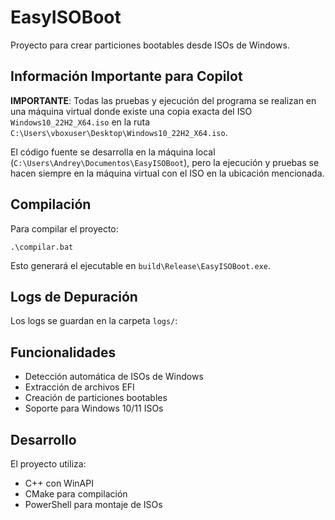 # EasyISOBoot

Proyecto para crear particiones bootables desde ISOs de Windows.

## Información Importante para Copilot

**IMPORTANTE**: Todas las pruebas y ejecución del programa se realizan en una máquina virtual donde existe una copia exacta del ISO `Windows10_22H2_X64.iso` en la ruta `C:\Users\vboxuser\Desktop\Windows10_22H2_X64.iso`.

El código fuente se desarrolla en la máquina local (`C:\Users\Andrey\Documentos\EasyISOBoot`), pero la ejecución y pruebas se hacen siempre en la máquina virtual con el ISO en la ubicación mencionada.

## Compilación

Para compilar el proyecto:

```batch
.\compilar.bat
```

Esto generará el ejecutable en `build\Release\EasyISOBoot.exe`.

## Logs de Depuración

Los logs se guardan en la carpeta `logs/`:


## Funcionalidades

- Detección automática de ISOs de Windows
- Extracción de archivos EFI
- Creación de particiones bootables
- Soporte para Windows 10/11 ISOs

## Desarrollo

El proyecto utiliza:
- C++ con WinAPI
- CMake para compilación
- PowerShell para montaje de ISOs